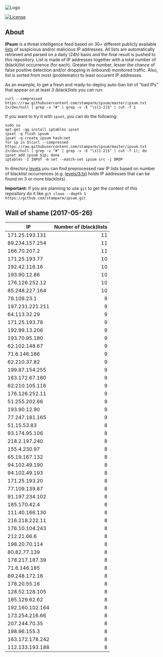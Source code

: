 ![Logo](logo.png)

[![License](https://img.shields.io/badge/license-Public_domain-red.svg)](https://wiki.creativecommons.org/wiki/Public_domain)

About
----

**IPsum** is a threat intelligence feed based on 30+ different publicly available [lists](https://github.com/stamparm/maltrail) of suspicious and/or malicious IP addresses. All lists are automatically retrieved and parsed on a daily (24h) basis and the final result is pushed to this repository. List is made of IP addresses together with a total number of (black)list occurrence (for each). Greater the number, lesser the chance of false positive detection and/or dropping in (inbound) monitored traffic. Also, list is sorted from most (problematic) to least occurent IP addresses.

As an example, to get a fresh and ready-to-deploy auto-ban list of "bad IPs" that appear on at least 3 (black)lists you can run:

```
curl --compressed https://raw.githubusercontent.com/stamparm/ipsum/master/ipsum.txt 2>/dev/null | grep -v "#" | grep -v -E "\s[1-2]$" | cut -f 1
```

If you want to try it with `ipset`, you can do the following:

```
sudo su
apt-get -qq install iptables ipset
ipset -q flush ipsum
ipset -q create ipsum hash:net
for ip in $(curl --compressed https://raw.githubusercontent.com/stamparm/ipsum/master/ipsum.txt 2>/dev/null | grep -v "#" | grep -v -E "\s[1-2]$" | cut -f 1); do ipset add ipsum $ip; done
iptables -I INPUT -m set --match-set ipsum src -j DROP
```

In directory [levels](levels) you can find preprocessed raw IP lists based on number of blacklist occurrences (e.g. [levels/3.txt](levels/3.txt) holds IP addresses that can be found on 3 or more blacklists).

**Important:** If you are planning to use `git` to get the content of this repository do it like `git clone --depth 1 https://github.com/stamparm/ipsum.git`

Wall of shame (2017-05-26)
----

|IP|Number of (black)lists|
|---|--:|
171.25.193.131|11
89.234.157.254|11
166.70.207.2|11
171.25.193.77|10
192.42.116.16|10
193.90.12.86|10
176.126.252.12|10
85.248.227.164|10
78.109.23.1|9
197.231.221.211|9
64.113.32.29|9
171.25.193.78|9
192.99.13.206|9
193.70.95.180|9
62.102.148.67|9
71.6.146.186|9
62.210.37.82|9
199.87.154.255|9
163.172.67.180|9
62.210.105.116|9
176.126.252.11|9
51.255.202.66|9
193.90.12.90|9
77.247.181.165|9
51.15.53.83|8
93.174.95.106|8
218.2.197.240|8
155.4.230.97|8
65.19.167.132|8
94.102.49.190|8
94.102.49.193|8
171.25.193.20|8
77.109.139.87|8
91.197.234.102|8
185.170.42.4|8
111.40.166.130|8
216.218.222.11|8
176.10.104.243|8
212.21.66.6|8
198.20.70.114|8
80.82.77.139|8
178.217.187.39|8
71.6.146.185|8
89.248.172.16|8
178.20.55.16|8
128.52.128.105|8
185.129.62.62|8
192.160.102.164|8
173.254.216.66|8
207.244.70.35|8
198.96.155.3|8
163.172.178.242|8
112.133.193.188|8
